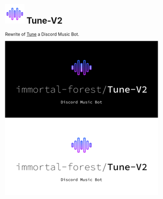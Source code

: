 # <img src="https://github.com/immortal-forest/Tune-V2/blob/assets/logo.png?raw=true"> Tune-V2


Rewrite of [Tune](https://github.com/Salman-Git-Hub/Tune) a Discord Music Bot.


![Tune](https://github.com/immortal-forest/Tune-V2/blob/assets/social-preview-dark.png?raw=true#gh-dark-mode-only)
![Tune](https://github.com/immortal-forest/Tune-V2/blob/assets/social-preview-light.png?raw=true#gh-light-mode-only)


